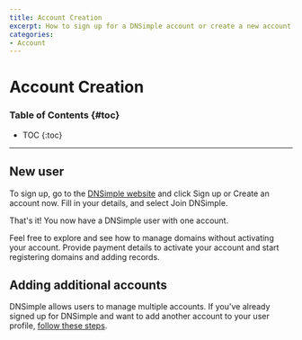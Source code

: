 ```yaml
---
title: Account Creation
excerpt: How to sign up for a DNSimple account or create a new account for an existing DNSimple user.
categories:
- Account
---
```


# Account Creation

### Table of Contents {#toc}

* TOC
{:toc}

---

## New user

To sign up, go to the [DNSimple website](https://dnsimple.com) and click <label>Sign up</label> or <label>Create an account now</label>. Fill in your details, and select <label>Join DNSimple</label>.

That's it! You now have a DNSimple user with one account. 

Feel free to explore and see how to manage domains without activating your account.
Provide payment details to activate your account and start registering domains and adding records. 

## Adding additional accounts

DNSimple allows users to manage multiple accounts. If you've already signed up for DNSimple and want to add another account to your user profile, [follow these steps](/articles/account-multi/#creating).
